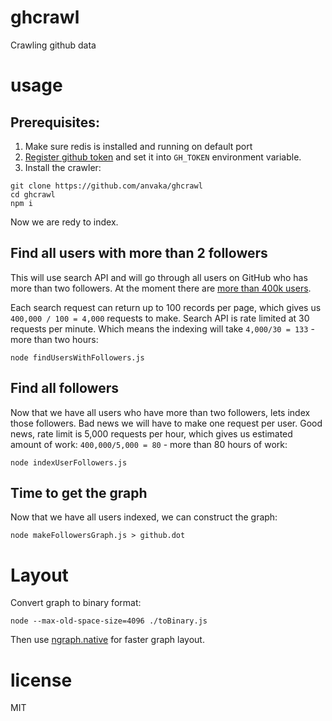 # ghcrawl

Crawling github data

# usage

## Prerequisites:

1. Make sure redis is installed and running on default port
2. [Register github token](https://help.github.com/articles/creating-an-access-token-for-command-line-use/)
and set it into `GH_TOKEN` environment variable.
3. Install the crawler:

```
git clone https://github.com/anvaka/ghcrawl
cd ghcrawl
npm i
```

Now we are redy to index.

## Find all users with more than 2 followers

This will use search API and will go through all users on GitHub who has more
than two followers.  At
the moment there are [more than 400k users](https://github.com/search?q=followers%3A%3E2&type=Users&utf8=%E2%9C%93).

Each search request can return up to 100 records per page, which gives us
`400,000 / 100 = 4,000` requests to make. Search API is rate limited at 30
requests per minute. Which means the indexing will take `4,000/30 = 133` -
more than two hours:

```
node findUsersWithFollowers.js
```

## Find all followers

Now that we have all users who have more than two followers, lets index
those followers. Bad news we will have to make one request per user.
Good news, rate limit is 5,000 requests per hour, which gives us estimated
amount of work: `400,000/5,000 = 80` - more than 80 hours of work:

```
node indexUserFollowers.js
```

## Time to get the graph

Now that we have all users indexed, we can construct the graph:

```
node makeFollowersGraph.js > github.dot
```

# Layout

Convert graph to binary format:

```
node --max-old-space-size=4096 ./toBinary.js
```

Then use [ngraph.native](https://github.com/anvaka/ngraph.native) for faster
graph layout.

# license

MIT
